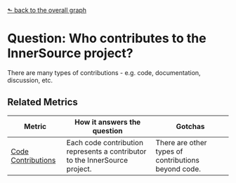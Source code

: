 [⬑ back to the overall graph](../use_gqm.md)

# **Question:** Who contributes to the InnerSource project?

There are many types of contributions - e.g. code, documentation, discussion, etc.

## Related Metrics

| **Metric** | **How it answers the question** | **Gotchas** |
| --- | --- | --- |
| [Code Contributions](../metrics/code-contributions.md) | Each code contribution represents a contributor to the InnerSource project. | There are other types of contributions beyond code. |
